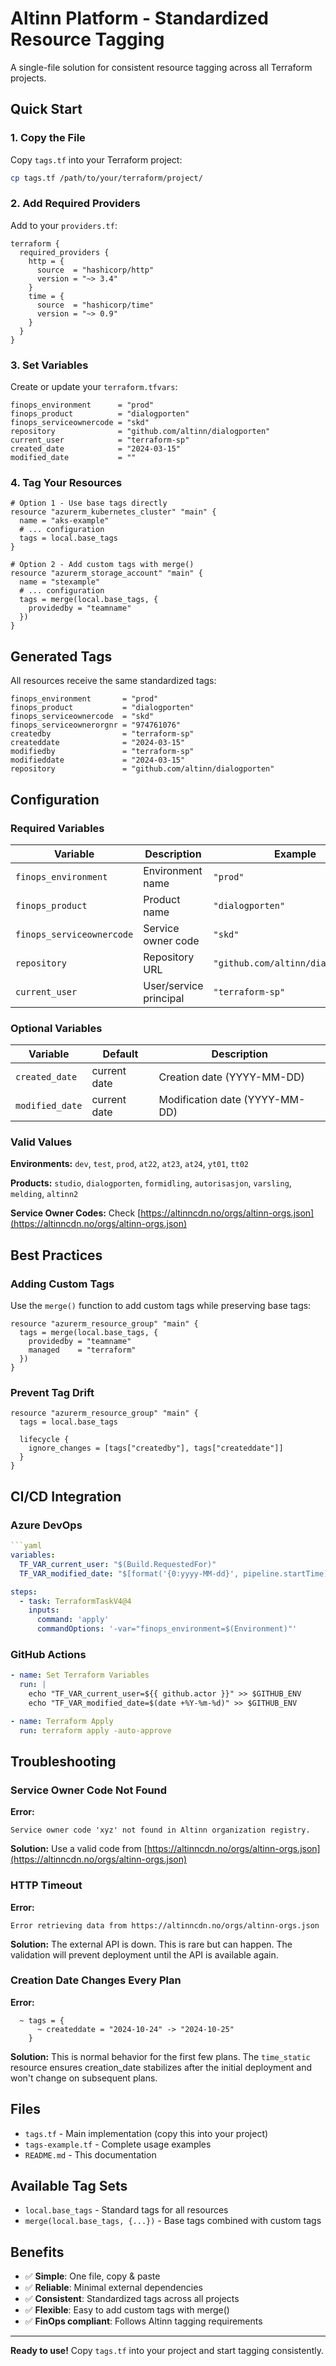 # Altinn Platform - Standardized Resource Tagging

A single-file solution for consistent resource tagging across all Terraform projects.

## Quick Start

### 1. Copy the File

Copy `tags.tf` into your Terraform project:

```bash
cp tags.tf /path/to/your/terraform/project/
```

### 2. Add Required Providers

Add to your `providers.tf`:

```hcl
terraform {
  required_providers {
    http = {
      source  = "hashicorp/http"
      version = "~> 3.4"
    }
    time = {
      source  = "hashicorp/time"
      version = "~> 0.9"
    }
  }
}
```

### 3. Set Variables

Create or update your `terraform.tfvars`:

```hcl
finops_environment      = "prod"
finops_product          = "dialogporten"
finops_serviceownercode = "skd"
repository              = "github.com/altinn/dialogporten"
current_user            = "terraform-sp"
created_date            = "2024-03-15"
modified_date           = ""
```

### 4. Tag Your Resources

```hcl
# Option 1 - Use base tags directly
resource "azurerm_kubernetes_cluster" "main" {
  name = "aks-example"
  # ... configuration
  tags = local.base_tags
}

# Option 2 - Add custom tags with merge()
resource "azurerm_storage_account" "main" {
  name = "stexample"
  # ... configuration
  tags = merge(local.base_tags, {
    providedby = "teamname"
  })
}
```

## Generated Tags

All resources receive the same standardized tags:
```
finops_environment       = "prod"
finops_product           = "dialogporten"
finops_serviceownercode  = "skd"
finops_serviceownerorgnr = "974761076"
createdby                = "terraform-sp"
createddate              = "2024-03-15"
modifiedby               = "terraform-sp"
modifieddate             = "2024-03-15"
repository               = "github.com/altinn/dialogporten"
```

## Configuration

### Required Variables

| Variable | Description | Example |
|----------|-------------|---------|
| `finops_environment` | Environment name | `"prod"` |
| `finops_product` | Product name | `"dialogporten"` |
| `finops_serviceownercode` | Service owner code | `"skd"` |
| `repository` | Repository URL | `"github.com/altinn/dialogporten"` |
| `current_user` | User/service principal | `"terraform-sp"` |

### Optional Variables

| Variable | Default | Description |
|----------|---------|-------------|
| `created_date` | current date | Creation date (YYYY-MM-DD) |
| `modified_date` | current date | Modification date (YYYY-MM-DD) |

### Valid Values

**Environments:**
`dev`, `test`, `prod`, `at22`, `at23`, `at24`, `yt01`, `tt02`

**Products:**
`studio`, `dialogporten`, `formidling`, `autorisasjon`, `varsling`, `melding`, `altinn2`

**Service Owner Codes:**
Check [https://altinncdn.no/orgs/altinn-orgs.json](https://altinncdn.no/orgs/altinn-orgs.json)

## Best Practices

### Adding Custom Tags

Use the `merge()` function to add custom tags while preserving base tags:

```hcl
resource "azurerm_resource_group" "main" {
  tags = merge(local.base_tags, {
    providedby = "teamname"
    managed    = "terraform"
  })
}
```

### Prevent Tag Drift

```hcl
resource "azurerm_resource_group" "main" {
  tags = local.base_tags

  lifecycle {
    ignore_changes = [tags["createdby"], tags["createddate"]]
  }
}
```

## CI/CD Integration

### Azure DevOps

```yaml
```yaml
variables:
  TF_VAR_current_user: "$(Build.RequestedFor)"
  TF_VAR_modified_date: "$[format('{0:yyyy-MM-dd}', pipeline.startTime)]"

steps:
  - task: TerraformTaskV4@4
    inputs:
      command: 'apply'
      commandOptions: '-var="finops_environment=$(Environment)"'
```

### GitHub Actions

```yaml
- name: Set Terraform Variables
  run: |
    echo "TF_VAR_current_user=${{ github.actor }}" >> $GITHUB_ENV
    echo "TF_VAR_modified_date=$(date +%Y-%m-%d)" >> $GITHUB_ENV

- name: Terraform Apply
  run: terraform apply -auto-approve
```

## Troubleshooting

### Service Owner Code Not Found

**Error:**
```hcl
Service owner code 'xyz' not found in Altinn organization registry.
```

**Solution:**
Use a valid code from [https://altinncdn.no/orgs/altinn-orgs.json](https://altinncdn.no/orgs/altinn-orgs.json)

### HTTP Timeout

**Error:**
```hcl
Error retrieving data from https://altinncdn.no/orgs/altinn-orgs.json
```

**Solution:**
The external API is down. This is rare but can happen. The validation will prevent deployment until the API is available again.

### Creation Date Changes Every Plan

**Error:**
```
  ~ tags = {
      ~ createddate = "2024-10-24" -> "2024-10-25"
    }
```

**Solution:**
This is normal behavior for the first few plans. The `time_static` resource ensures creation_date stabilizes after the initial deployment and won't change on subsequent plans.

## Files

- `tags.tf` - Main implementation (copy this into your project)
- `tags-example.tf` - Complete usage examples
- `README.md` - This documentation

## Available Tag Sets

- `local.base_tags` - Standard tags for all resources
- `merge(local.base_tags, {...})` - Base tags combined with custom tags

## Benefits

- ✅ **Simple**: One file, copy & paste
- ✅ **Reliable**: Minimal external dependencies
- ✅ **Consistent**: Standardized tags across all projects
- ✅ **Flexible**: Easy to add custom tags with merge()
- ✅ **FinOps compliant**: Follows Altinn tagging requirements

---

**Ready to use!** Copy `tags.tf` into your project and start tagging consistently.

